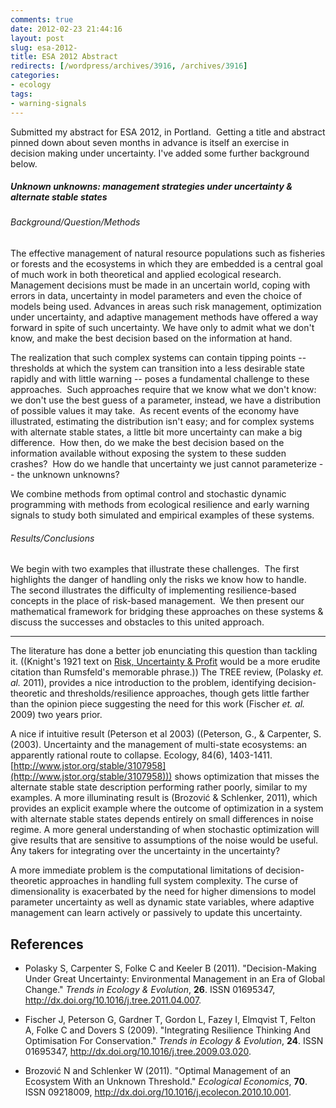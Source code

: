 ```yaml
---
comments: true
date: 2012-02-23 21:44:16
layout: post
slug: esa-2012-
title: ESA 2012 Abstract
redirects: [/wordpress/archives/3916, /archives/3916]
categories:
- ecology
tags:
- warning-signals
---
```


Submitted my abstract for ESA 2012, in Portland.  Getting a title and abstract pinned down about seven months in advance is itself an exercise in decision making under uncertainty.  I've added some further background below.  



##### Unknown unknowns: management strategies under uncertainty & alternate stable states




###### Background/Question/Methods


The effective management of natural resource populations such as fisheries or forests and the ecosystems in which they are embedded is a central goal of much work in both theoretical and applied ecological research. Management decisions must be made in an uncertain world, coping with errors in data, uncertainty in model parameters and even the choice of models being used. Advances in areas such risk management, optimization under uncertainty, and adaptive management methods have offered a way forward in spite of such uncertainty. We have only to admit what we don't know, and make the best decision based on the information at hand.

The realization that such complex systems can contain tipping points -- thresholds at which the system can transition into a less desirable state rapidly and with little warning -- poses a fundamental challenge to these approaches.  Such approaches require that we know what we don't know: we don't use the best guess of a parameter, instead, we have a distribution of possible values it may take.  As recent events of the economy have illustrated, estimating the distribution isn't easy; and for complex systems with alternate stable states, a little bit more uncertainty can make a big difference.  How then, do we make the best decision based on the information available without exposing the system to these sudden crashes?  How do we handle that uncertainty we just cannot parameterize -- the unknown unknowns?

We combine methods from optimal control and stochastic dynamic programming with methods from ecological resilience and early warning signals to study both simulated and empirical examples of these systems.


###### Results/Conclusions


We begin with two examples that illustrate these challenges.  The first highlights the danger of handling only the risks we know how to handle.  The second illustrates the difficulty of implementing resilience-based concepts in the place of risk-based management.  We then present our mathematical framework for bridging these approaches on these systems & discuss the successes and obstacles to this united approach.



* * *



The literature has done a better job enunciating this question than tackling it. ((Knight's 1921 text on [Risk, Uncertainty & Profit](http://www.econlib.org/library/Knight/knRUP.html) would be a more erudite citation than Rumsfeld's memorable phrase.))  The TREE review, (Polasky _et. al._ 2011), provides a nice introduction to the problem, identifying decision-theoretic and thresholds/resilience approaches, though gets little farther than the opinion piece suggesting the need for this work (Fischer _et. al._ 2009) two years prior.  

A nice if intuitive result (Peterson et al 2003) ((﻿Peterson, G., & Carpenter, S. (2003). Uncertainty and the management of multi-state ecosystems: an apparently rational route to collapse. Ecology, 84(6), 1403-1411. [http://www.jstor.org/stable/3107958](http://www.jstor.org/stable/3107958))) shows optimization that misses the alternate stable state description performing rather poorly, similar to my examples.  A more illuminating result is (Brozović & Schlenker, 2011), which provides an explicit example where the outcome of optimization in a system with alternate stable states depends entirely on small differences in noise regime.  A more general understanding of when stochastic optimization will give results that are sensitive to assumptions of the noise would be useful.  Any takers for integrating over the uncertainty in the uncertainty?

A more immediate problem is the computational limitations of decision-theoretic approaches in handling full system complexity.  The curse of dimensionality is exacerbated by the need for higher dimensions to model parameter uncertainty as well as dynamic state variables, where adaptive management can learn actively or passively to update this uncertainty.   


## References


- Polasky S, Carpenter S, Folke C and Keeler B (2011).
"Decision-Making Under Great Uncertainty: Environmental Management in an Era of Global Change."
*Trends in Ecology &amp; Evolution*, **26**.
ISSN 01695347, <a href="http://dx.doi.org/10.1016/j.tree.2011.04.007">http://dx.doi.org/10.1016/j.tree.2011.04.007</a>.

- Fischer J, Peterson G, Gardner T, Gordon L, Fazey I, Elmqvist T, Felton A, Folke C and Dovers S (2009).
"Integrating Resilience Thinking And Optimisation For Conservation."
*Trends in Ecology &amp; Evolution*, **24**.
ISSN 01695347, <a href="http://dx.doi.org/10.1016/j.tree.2009.03.020">http://dx.doi.org/10.1016/j.tree.2009.03.020</a>.

- Brozović N and Schlenker W (2011).
"Optimal Management of an Ecosystem With an Unknown Threshold."
*Ecological Economics*, **70**.
ISSN 09218009, <a href="http://dx.doi.org/10.1016/j.ecolecon.2010.10.001">http://dx.doi.org/10.1016/j.ecolecon.2010.10.001</a>.
